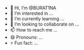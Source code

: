 - 👋 Hi, I’m @BURAT1NA
- 👀 I’m interested in ...
- 🌱 I’m currently learning ...
- 💞️ I’m looking to collaborate on ...
- 📫 How to reach me ...
- 😄 Pronouns: ...
- ⚡ Fun fact: ...

<!---
BURAT1NA/BURAT1NA is a ✨ special ✨ repository because its `README.md` (this file) appears on your GitHub profile.
You can click the Preview link to take a look at your changes.
--->
